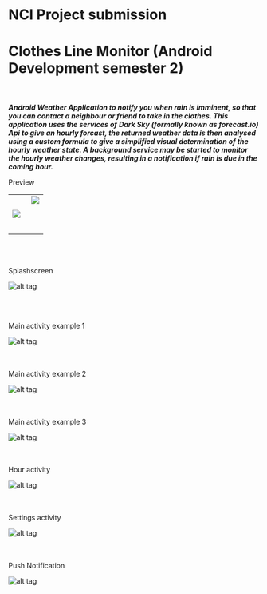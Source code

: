 # NCI Project submission
# Clothes Line Monitor (Android Development semester 2)

<br><br>
***Android Weather Application to notify you when rain is imminent, so that you can contact a neighbour or friend to take in the clothes.
This application uses the services of Dark Sky (formally known as forecast.io) Api to give an hourly forcast, the returned weather data is then analysed using a custom formula to give a simplified visual determination of the hourly weather state. 
A background service may be started to monitor the hourly weather changes, resulting in a notification if rain is due in the coming hour.***

Preview
<table>
  <tr>
    <td><img src="https://github.com/iluso-6/Clothes-Line-Monitor/blob/master/screenshots/video_snap.gif?raw=true" align="left"/></td>
    <td> <img src="https://github.com/iluso-6/Clothes-Line-Monitor/blob/master/screenshots/video_snap_2.gif?raw=true" align="right"/
    </td>

<br><br>

  </tr>
</table>

<br><br>

<nl>
Splashscreen

![alt tag](https://github.com/iluso-6/Clothes-Line-Monitor/blob/master/screenshots/Splash.png?raw=true)

<br><br>

Main activity example 1

![alt tag](https://github.com/iluso-6/Clothes-Line-Monitor/blob/master/screenshots/Main1.png?raw=true)

<br><br>
Main activity example 2

![alt tag](https://github.com/iluso-6/Clothes-Line-Monitor/blob/master/screenshots/Main2.png?raw=true)

<br><br>
Main activity example 3

![alt tag](https://github.com/iluso-6/Clothes-Line-Monitor/blob/master/screenshots/Main3.png?raw=true)

<br><br>
Hour activity

![alt tag](https://github.com/iluso-6/Clothes-Line-Monitor/blob/master/screenshots/hour.png?raw=true)

<br><br>
Settings activity

![alt tag](https://github.com/iluso-6/Clothes-Line-Monitor/blob/master/screenshots/settings.png?raw=true)

<br><br>
Push Notification

![alt tag](https://github.com/iluso-6/Clothes-Line-Monitor/blob/master/screenshots/push_notification.png?raw=true)
